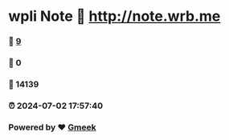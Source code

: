 # wpli Note :link: http://note.wrb.me 
### :page_facing_up: [9](http://note.wrb.me/tag.html) 
### :speech_balloon: 0 
### :hibiscus: 14139 
### :alarm_clock: 2024-07-02 17:57:40 
### Powered by :heart: [Gmeek](https://github.com/Meekdai/Gmeek)
